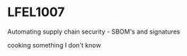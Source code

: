 # LFEL1007
Automating supply chain security - SBOM's and signatures

cooking something I don't know
